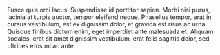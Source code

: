 Fusce quis orci lacus. Suspendisse id porttitor sapien. Morbi nisi purus, lacinia at turpis auctor, tempor eleifend neque. Phasellus tempor, erat in cursus vestibulum, est ex dignissim dolor, et gravida est risus ac urna. Quisque finibus dictum enim, eget imperdiet ante malesuada et. Aliquam sodales, erat sit amet dignissim vestibulum, erat felis sagittis dolor, sed ultrices eros mi ac ante.
